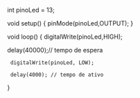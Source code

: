  int pinoLed = 13;

void setup() {
  pinMode(pinoLed,OUTPUT);
  }

void loop() { 
  digitalWrite(pinoLed,HIGH);

   delay(40000);// tempo de espera

     digitalWrite(pinoLed, LOW);
   
     delay(4000); // tempo de ativo



}
